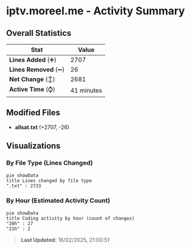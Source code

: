 # iptv.moreel.me - Activity Summary 

## Overall Statistics

| Stat                   | Value                                                             |
| ---------------------- | ----------------------------------------------------------------- |
| **Lines Added** (➕)   | 2707                                          |
| **Lines Removed** (➖) | 26                                        |
| **Net Change** (↕)    | 2681                |
| **Active Time** (⌚)   | 41 minutes |


## Modified Files
- **allsat.txt** (+2707, -26)

## Visualizations

### By File Type (Lines Changed)

```mermaid
pie showData
title Lines changed by file type
".txt" : 2733
```

### By Hour (Estimated Activity Count)

```mermaid
pie showData
title Coding activity by hour (count of changes)
"20h" : 27
"21h" : 2
```


> **Last Updated:** 16/02/2025, 21:00:51